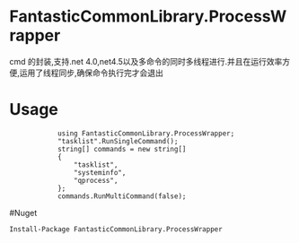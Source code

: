 # FantasticCommonLibrary.ProcessWrapper
cmd 的封装,支持.net 4.0,net4.5以及多命令的同时多线程进行.并且在运行效率方便,运用了线程同步,确保命令执行完才会退出

# Usage

```
            using FantasticCommonLibrary.ProcessWrapper;
            "tasklist".RunSingleCommand();
            string[] commands = new string[]
            {
                "tasklist",
                "systeminfo",
                "qprocess",
            };
            commands.RunMultiCommand(false);
```

#Nuget

```
Install-Package FantasticCommonLibrary.ProcessWrapper
```